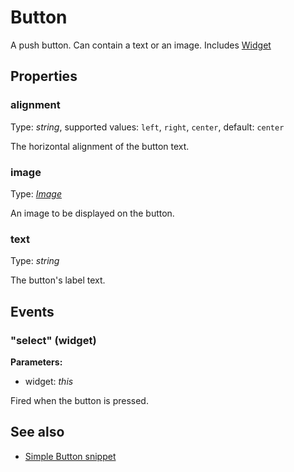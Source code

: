 ---
---
# Button
A push button. Can contain a text or an image.
Includes [Widget](Widget.md)

## Properties
### alignment
Type: *string*, supported values: `left`, `right`, `center`, default: `center`

The horizontal alignment of the button text.
### image
Type: *[Image](../types.md#image)*

An image to be displayed on the button.
### text
Type: *string*

The button's label text.

## Events
### "select" (widget)

**Parameters:** 

- widget: *this*

Fired when the button is pressed.


## See also
- [Simple Button snippet](https://github.com/eclipsesource/tabris-js/blob/master/snippets/button/button.js)

